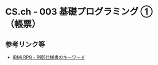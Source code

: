 # CS.ch - 003 基礎プログラミング ①（帳票）

## 参考リンク等

- [IBMi RPG - 制御仕様書のキーワード](https://www.ibm.com/docs/ja/i/7.5?topic=specifications-control-specification-keywords)
